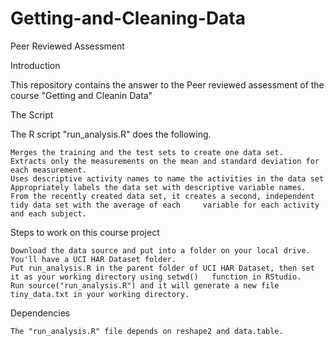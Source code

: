 Getting-and-Cleaning-Data
=========================
Peer Reviewed Assessment

Introduction

  This repository contains the answer to the Peer reviewed assessment of the course "Getting and Cleanin Data"
  
The Script

  The R script "run_analysis.R" does the following. 

    Merges the training and the test sets to create one data set.
    Extracts only the measurements on the mean and standard deviation for each measurement. 
    Uses descriptive activity names to name the activities in the data set
    Appropriately labels the data set with descriptive variable names. 
    From the recently created data set, it creates a second, independent tidy data set with the average of each     variable for each activity and each subject.

  Steps to work on this course project

    Download the data source and put into a folder on your local drive. You'll have a UCI HAR Dataset folder.
    Put run_analysis.R in the parent folder of UCI HAR Dataset, then set it as your working directory using setwd()   function in RStudio.
    Run source("run_analysis.R") and it will generate a new file tiny_data.txt in your working directory.

Dependencies

    The "run_analysis.R" file depends on reshape2 and data.table. 
